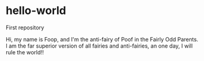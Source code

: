 # hello-world
First repository

Hi, my name is Foop, and I'm the anti-fairy of Poof in the Fairly Odd Parents.
I am the far superior version of all fairies and anti-fairies, an one day, I will rule the world!!
